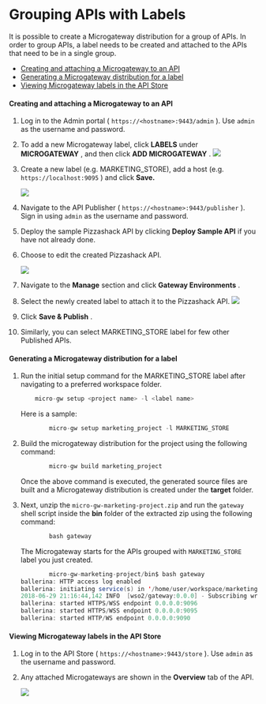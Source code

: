 # Grouping APIs with Labels

It is possible to create a Microgateway distribution for a group of APIs. In order to group APIs, a label needs to be created and attached to the APIs that need to be in a single group.

-   [Creating and attaching a Microgateway to an API](#GroupingAPIswithLabels-CreatingandattachingaMicrogatewaytoanAPI)
-   [Generating a Microgateway distribution for a label](#GroupingAPIswithLabels-GeneratingaMicrogatewaydistributionforalabel)
-   [Viewing Microgateway labels in the API Store](#GroupingAPIswithLabels-ViewingMicrogatewaylabelsintheAPIStore)

#### Creating and attaching a Microgateway to an API

1.  Log in to the Admin portal ( `https://<hostname>:9443/admin` ). Use `admin` as the username and password.

2.  To add a new Microgateway label, click **LABELS** under **MICROGATEWAY** , and then click **ADD MICROGATEWAY** .
    ![](attachments/103333763/103333764.png)
3.  Create a new label (e.g. MARKETING\_STORE), add a host (e.g. `https://localhost:9095` ) and click **Save.**

    ![](attachments/103333763/103333765.png)

4.  Navigate to the API Publisher ( `https://<hostname>:9443/publisher` ). Sign in using `admin` as the username and password.
5.  Deploy the sample Pizzashack API by clicking **Deploy Sample API** if you have not already done.
6.  Choose to edit the created Pizzashack API.

    ![](attachments/103333763/103333766.png)

7.  Navigate to the **Manage** section and click **Gateway Environments** .

8.  Select the newly created label to attach it to the Pizzashack API.
    ![](attachments/103333763/103333767.png)
9.  Click **Save & Publish** .
10. Similarly, you can select MARKETING\_STORE label for few other Published APIs.

#### Generating a Microgateway distribution for a label

1.  Run the initial setup command for the MARKETING\_STORE label after navigating to a preferred workspace folder.

    ``` java
        micro-gw setup <project name> -l <label name> 
    ```

    Here is a sample:

    ``` java
            micro-gw setup marketing_project -l MARKETING_STORE 
    ```

2.  Build the microgateway distribution for the project using the following command:

    ``` java
            micro-gw build marketing_project
    ```

    Once the above command is executed, the generated source files are built and a Microgateway distribution is created under the **target** folder.

3.  Next, unzip the `micro-gw-marketing-project.zip` and run the `gateway` shell script inside the **bin** folder of the extracted zip using the following command:

    ``` java
            bash gateway 
    ```

    The Microgateway starts for the APIs grouped with `MARKETING_STORE` label you just created.

    ``` java
            micro-gw-marketing-project/bin$ bash gateway
    ballerina: HTTP access log enabled
    ballerina: initiating service(s) in '/home/user/workspace/marketing-project/target/micro-gw-marketing-project/exec/marketing-project.balx'
    2018-06-29 21:16:44,142 INFO  [wso2/gateway:0.0.0] - Subscribing writing method to event stream 
    ballerina: started HTTPS/WSS endpoint 0.0.0.0:9096
    ballerina: started HTTPS/WSS endpoint 0.0.0.0:9095
    ballerina: started HTTP/WS endpoint 0.0.0.0:9090
    ```
#### Viewing Microgateway labels in the API Store

1.  Log in to the API Store ( `https://<hostname>:9443/store` ). Use `admin` as the username and password.
2.  Any attached Microgateways are shown in the **Overview** tab of the API.

    ![](attachments/103333763/103333768.png)


